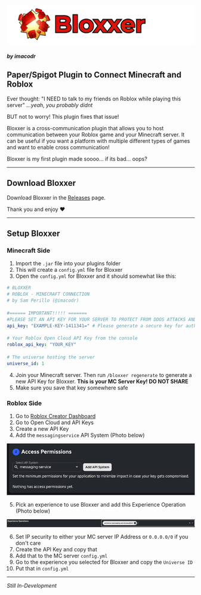 ![banner.png](assets/banner.png)
#### *by imacodr*

## Paper/Spigot Plugin to Connect Minecraft and Roblox

Ever thought: "I NEED to talk to my friends on Roblox while playing this server"
*...yeah, you probably didnt*

BUT not to worry! This plugin fixes that issue!

 Bloxxer is a cross-communication plugin that allows you to host communication between your Roblox game and your Minecraft server.
It can be useful if you want a platform with multiple different types of games and want to enable cross communication!

Bloxxer is my first plugin made soooo... if its bad... oops?

---

## Download Bloxxer

Download Bloxxer in the [Releases](https://github.com/imacodr/Bloxxer/releases) page.


Thank you and enjoy ❤️

---

## Setup Bloxxer

### Minecraft Side

1. Import the `.jar` file into your plugins folder
2. This will create a `config.yml` file for Bloxxer
3. Open the `config.yml` for Bloxxer and it should somewhat like this:
```yml
# BLOXXER
# ROBLOX - MINECRAFT CONNECTION
# by Sam Perillo (@imacodr)

#====== IMPORTANT!!!!! =======
#PLEASE SET AN API KEY FOR YOUR SERVER TO PROTECT FROM DDOS ATTACKS AND UNAUTHORIZED MESSAGES
api_key: "EXAMPLE-KEY-1411341=" # Please generate a secure key for authorization

# Your Roblox Open Cloud API Key from the console
roblox_api_key: "YOUR_KEY"

# The universe hosting the server
universe_id: 1
```
4. Join your Minecraft server. Then run `/bloxxer regenerate` to generate a new API Key for Bloxxer. **This is your MC Server Key! DO NOT SHARE**
5. Make sure you save that key somewhere safe

### Roblox Side
1. Go to [Roblox Creator Dashboard](https://create.roblox.com/dashboard)
2. Go to Open Cloud and API Keys
3. Create a new API Key
4. Add the `messagingservice` API System (Photo below)

![img.png](assets/img.png)

5. Pick an experience to use Bloxxer and add this Experience Operation (Photo below)

![img2.png](assets/img2.png)

6. Set IP security to either your MC server IP Address or `0.0.0.0/0` if you don't care
7. Create the API Key and copy that
8. Add that to the MC server `config.yml`
9. Go to the experience you selected for Bloxxer and copy the `Universe ID`
10. Put that in `config.yml`

---

*Still In-Development*